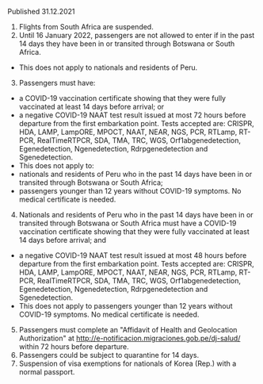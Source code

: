 Published 31.12.2021
1. Flights from South Africa are suspended.
2. Until 16 January 2022, passengers are not allowed to enter if in the past 14 days they have been in or transited through Botswana or South Africa.
- This does not apply to nationals and residents of Peru.
3. Passengers must have:
- a COVID-19 vaccination certificate showing that they were fully vaccinated at least 14 days before arrival; or
- a negative COVID-19 NAAT test result issued at most 72 hours before departure from the first embarkation point. Tests accepted are: CRISPR, HDA, LAMP, LampORE, MPOCT, NAAT, NEAR, NGS, PCR, RTLamp, RT-PCR, RealTimeRTPCR, SDA, TMA, TRC, WGS, Orf1abgenedetection, Egenedetection, Ngenedetection, Rdrpgenedetection and Sgenedetection.
- This does not apply to:
- nationals and residents of Peru who in the past 14 days have been in or transited through Botswana or South Africa;
- passengers younger than 12 years without COVID-19 symptoms. No medical certificate is needed.
4. Nationals and residents of Peru who in the past 14 days have been in or transited through Botswana or South Africa must have a COVID-19 vaccination certificate showing that they were fully vaccinated at least 14 days before arrival; and
- a negative COVID-19 NAAT test result issued at most 48 hours before departure from the first embarkation point. Tests accepted are: CRISPR, HDA, LAMP, LampORE, MPOCT, NAAT, NEAR, NGS, PCR, RTLamp, RT-PCR, RealTimeRTPCR, SDA, TMA, TRC, WGS, Orf1abgenedetection, Egenedetection, Ngenedetection, Rdrpgenedetection and Sgenedetection.
- This does not apply to passengers younger than 12 years without COVID-19 symptoms. No medical certificate is needed.
5. Passengers must complete an "Affidavit of Health and Geolocation Authorization" at <a href="http://e-notificacion.migraciones.gob.pe/dj-salud/">http://e-notificacion.migraciones.gob.pe/dj-salud/</a> within 72 hours before departure.
6. Passengers could be subject to quarantine for 14 days.
7. Suspension of visa exemptions for nationals of Korea (Rep.) with a normal passport.